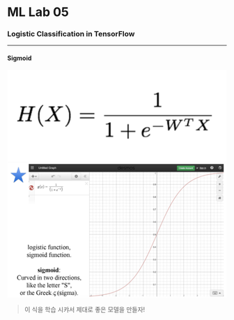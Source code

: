 # ML Lab 05
### Logistic Classification in TensorFlow
-------
#### Sigmoid
![img](img/lab05-1.png)
![img](img/lab05-2.png)
> 이 식을 학습 시캬서 제대로 좋은 모델을 만들자!